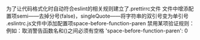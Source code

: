 为了让代码格式化时自动符合eslint的相关规则建立了.prettirrc文件
    文件中增添配置项semi——去掉分号(false)，singleQuote——将字符串的双引号变为单引号
.eslintrc.js文件中添加配置项space-before-function-paren
    禁用某项验证规则：例如：取消警告函数名和()之间必须有空格
        'space-before-function-paren': 0